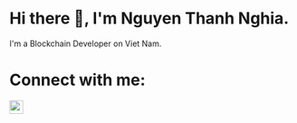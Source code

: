 # Hi there 👋, I'm Nguyen Thanh Nghia.
I'm a Blockchain Developer on Viet Nam.
<!-- 
# I am Currently working on blockchain technology. -->

# Connect with me:

[<img align="left" alt="" width="24px" src="https://cdn.jsdelivr.net/npm/simple-icons@3.13.0/icons/instagram.svg" />][Instagram]

[Instagram]: https://www.instagram.com/thanh_nghiax_22

